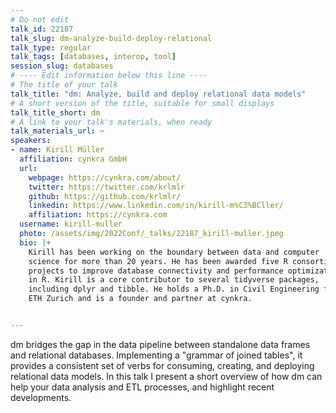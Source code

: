 ```yaml
---
# Do not edit
talk_id: 22187
talk_slug: dm-analyze-build-deploy-relational
talk_type: regular
talk_tags: [databases, interop, tool]
session_slug: databases
# ---- Edit information below this line ----
# The title of your talk
talk_title: "dm: Analyze, build and deploy relational data models"
# A short version of the title, suitable for small displays
talk_title_short: dm
# A link to your talk's materials, when ready
talk_materials_url: ~
speakers:
- name: Kirill Müller
  affiliation: cynkra GmbH
  url:
    webpage: https://cynkra.com/about/
    twitter: https://twitter.com/krlmlr
    github: https://github.com/krlmlr/
    linkedin: https://www.linkedin.com/in/kirill-m%C3%BCller/
    affiliation: https://cynkra.com
  username: kirill-muller
  photo: /assets/img/2022Conf/_talks/22187_kirill-muller.jpeg
  bio: |+
    Kirill has been working on the boundary between data and computer
    science for more than 20 years. He has been awarded five R consortium
    projects to improve database connectivity and performance optimization
    in R. Kirill is a core contributor to several tidyverse packages,
    including dplyr and tibble. He holds a Ph.D. in Civil Engineering from
    ETH Zurich and is a founder and partner at cynkra.


---
```


<!-- ABSTRACT ----
Please write abstract below. You may use simple markdown (links, code style, bold, italics)
-->

dm bridges the gap in the data pipeline between standalone data frames and
relational databases. Implementing a "grammar of joined tables", it provides a
consistent set of verbs for consuming, creating, and deploying relational data
models. In this talk I present a short overview of how dm can help your data
analysis and ETL processes, and highlight recent developments.
